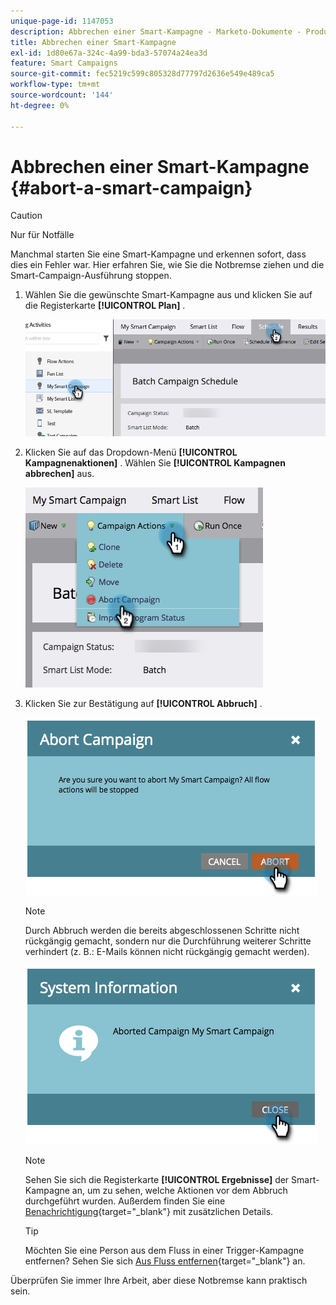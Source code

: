 ```yaml
---
unique-page-id: 1147053
description: Abbrechen einer Smart-Kampagne - Marketo-Dokumente - Produktdokumentation
title: Abbrechen einer Smart-Kampagne
exl-id: 1d80e67a-324c-4a99-bda3-57074a24ea3d
feature: Smart Campaigns
source-git-commit: fec5219c599c805328d77797d2636e549e489ca5
workflow-type: tm+mt
source-wordcount: '144'
ht-degree: 0%

---
```


# Abbrechen einer Smart-Kampagne {#abort-a-smart-campaign}

>[!CAUTION]
>
>Nur für Notfälle

Manchmal starten Sie eine Smart-Kampagne und erkennen sofort, dass dies ein Fehler war. Hier erfahren Sie, wie Sie die Notbremse ziehen und die Smart-Campaign-Ausführung stoppen.

1. Wählen Sie die gewünschte Smart-Kampagne aus und klicken Sie auf die Registerkarte **[!UICONTROL Plan]** .

   ![](assets/abort-a-smart-campaign-1.png)

1. Klicken Sie auf das Dropdown-Menü **[!UICONTROL Kampagnenaktionen]** . Wählen Sie **[!UICONTROL Kampagnen abbrechen]** aus.

   ![](assets/abort-a-smart-campaign-2.png)

1. Klicken Sie zur Bestätigung auf **[!UICONTROL Abbruch]** .

   ![](assets/abort-a-smart-campaign-3.png)

   >[!NOTE]
   >
   >Durch Abbruch werden die bereits abgeschlossenen Schritte nicht rückgängig gemacht, sondern nur die Durchführung weiterer Schritte verhindert (z. B.: E-Mails können nicht rückgängig gemacht werden).

   ![](assets/abort-a-smart-campaign-4.png)

   >[!NOTE]
   >
   >Sehen Sie sich die Registerkarte **[!UICONTROL Ergebnisse]** der Smart-Kampagne an, um zu sehen, welche Aktionen vor dem Abbruch durchgeführt wurden. Außerdem finden Sie eine [Benachrichtigung](/help/marketo/product-docs/core-marketo-concepts/miscellaneous/understanding-notifications.md){target="_blank"} mit zusätzlichen Details.

   >[!TIP]
   >
   >Möchten Sie eine Person aus dem Fluss in einer Trigger-Kampagne entfernen? Sehen Sie sich [Aus Fluss entfernen](/help/marketo/product-docs/core-marketo-concepts/smart-campaigns/flow-actions/remove-from-flow.md){target="_blank"} an.

Überprüfen Sie immer Ihre Arbeit, aber diese Notbremse kann praktisch sein.
